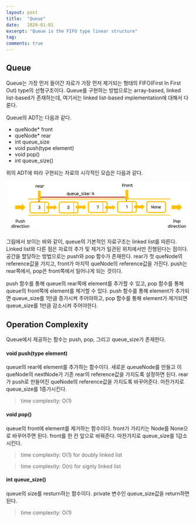 ```yaml
---
layout: post
title:  "Queue"
date:   2020-01-01
excerpt: "Queue is the FIFO type linear structure"
tag:
comments: true
---
```


## Queue

Queue는 가장 먼저 들어간 자료가 가장 먼저 제거되는 형태의 FIFO(First In First Out) type의 선형구조이다.
Queue를 구현하는 방법으로는 array-based, linked list-based가 존재하는데, 여기서는 linked list-based implementation에 대해서 다룬다.

Queue의 ADT는 다음과 같다.

-  queNode* front
-  queNode* rear
-  int queue_size
-  void push(type element)
-  void pop()
-  int queue_size()

위의 ADT에 따라 구현되는 자료의 시각적인 모습은 다음과 같다.

![queue](./../assets/img/Queue.jpg)

그림에서 보이는 바와 같이, queue의 기본적인 자료구조는 linked list를 따른다.
Linked list와 다른 점은 자료의 추가 및 제거가 일관된 위치에서만 진행된다는 점이다.
공간을 할당하는 방법으로는 push와 pop 함수가 존재한다.
rear가 첫 queNode의 reference값을 가지고, front가 마지막 queNode의 reference값을 가진다.
push는 rear쪽에서, pop은 front쪽에서 일어나게 되는 것이다.

push 함수를 통해 queue의 rear쪽에 element를 추가할 수 있고, pop 함수를 통해 queue의 front쪽에 element를 제거할 수 있다.
push 함수를 통해 element가 추가되면 queue_size를 1만큼 증가시켜 주어야하고, pop 함수를 통해 element가 제거되면 queue_size를 1만큼 감소시켜 주어야한다.

## Operation Complexity

Queue에서 제공하는 함수는 push, pop, 그리고 queue_size가 존재한다.

#### void push(type element)

queue의 rear에 element를 추가하는 함수이다.
새로운 queueNode를 만들고 이 queNode의 nextNode가 기존 rear의 reference값을 가지도록 설정하면 된다.
rear가 push로 만들어진 queNode의 reference값을 가지도록 바꾸어준다.
마찬가지로 queue_size를 1증가시킨다.
> time complexity: O(1)

#### void pop()

queue의 front에 element를 제거하는 함수이다.
front가 가리키는 Node를 None으로 바꾸어주면 된다.
front를 한 칸 앞으로 바꿔준다.
마찬가지로 queue_size를 1감소시킨다.
> time complexity: O(1) for doubly linked list

> time complexity: O(n) for signly linked list

#### int queue_size()
queue의 size를 resturn하는 함수이다.
private 변수인 queue_size값을 return하면 된다.
> time complexity: O(1)
